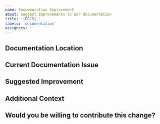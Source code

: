 ```yaml
---
name: Documentation Improvement
about: Suggest improvements to our documentation
title: '[DOCS] '
labels: 'documentation'
assignees: ''
---
```


## Documentation Location

<!-- Specify which documentation needs improvement (URL, file path, etc.) -->

## Current Documentation Issue

<!-- Describe what's incorrect, unclear, or missing in the current documentation -->

## Suggested Improvement

<!-- Describe how the documentation should be improved -->

## Additional Context

<!-- Add any other context or screenshots about the documentation request -->

## Would you be willing to contribute this change?

<!-- Let us know if you'd like to submit a PR for this change -->
